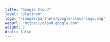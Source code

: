 ```yaml
---
title: "Google Cloud"
level: "platinum"
logo: "/images/partners/google-cloud-logo.png"
webUrl: "https://cloud.google.com"
weight: 3
draft: false
---
```


